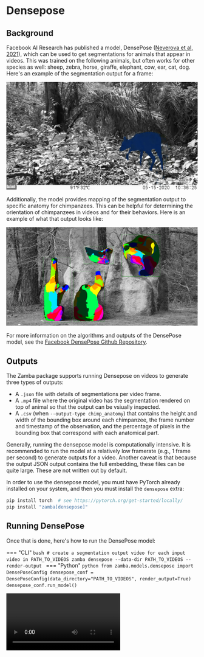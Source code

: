 # Densepose

## Background

Facebook AI Research has published a model, DensePose ([Neverova et al, 2021](https://arxiv.org/abs/2011.12438v1)), which can be used to get segmentations for animals that appear in videos. This was trained on the following animals, but often works for other species as well: sheep, zebra, horse, giraffe, elephant, cow, ear, cat, dog. Here's an example of the segmentation output for a frame:

![segmentation of duiker](../media/seg_out.jpg)

Additionally, the model provides mapping of the segmentation output to specific anatomy for chimpanzees. This can be helpful for determining the orientation of chimpanzees in videos and for their behaviors. Here is an example of what that output looks like:

![chimpanzee texture output](../media/texture_out.png)

For more information on the algorithms and outputs of the DensePose model, see the [Facebook DensePose Github Repository](https://github.com/facebookresearch/detectron2/tree/main/projects/DensePose).

## Outputs

The Zamba package supports running Densepose on videos to generate three types of outputs:

 - A `.json` file with details of segmentations per video frame.
 - A `.mp4` file where the original video has the segmentation rendered on top of animal so that the output can be vsiually inspected.
 - A `.csv` (when `--output-type chimp_anatomy`) that contains the height and width of the bounding box around each chimpanzee, the frame number and timestamp of the observation, and the percentage of pixels in the bounding box that correspond with each anatomical part.

Generally, running the densepose model is computationally intensive. It is recommended to run the model at a relatively low framerate (e.g., 1 frame per second) to generate outputs for a video. Another caveat is that because the output JSON output contains the full embedding, these files can be quite large. These are not written out by default.

In order to use the densepose model, you must have PyTorch already installed on your system, and then you must install the `densepose` extra:

```bash
pip install torch  # see https://pytorch.org/get-started/locally/
pip install "zamba[densepose]"
```

## Running DensePose

Once that is done, here's how to run the DensePose model:

=== "CLI"
    ```bash
    # create a segmentation output video for each input video in PATH_TO_VIDEOS
    zamba densepose --data-dir PATH_TO_VIDEOS --render-output
    ```
=== "Python"
    ```python
    from zamba.models.densepose import DensePoseConfig
    densepose_conf = DensePoseConfig(data_directory="PATH_TO_VIDEOS", render_output=True)
    densepose_conf.run_model()
    ```

<video controls>
  <source src="../../media/densepose_zamba_vid.mp4" type="video/mp4">
</videp>


## Getting help

To see all of the available options, run `zamba densepose --help`.

```console
$ zamba densepose --help
Usage: zamba densepose [OPTIONS]

  Run densepose algorithm on videos.

  If an argument is specified in both the command line and in a yaml file, the
  command line input will take precedence.

Options:
  --data-dir PATH                 Path to video or image file or folder
                                  containing images/videos.
  --filepaths PATH                Path to csv containing `filepath` column
                                  with videos.
  --save-path PATH                An optional directory for saving the output.
                                  Defaults to the current working directory.
  --config PATH                   Specify options using yaml configuration
                                  file instead of through command line
                                  options.
  --fps FLOAT                     Number of frames per second to process.
                                  Defaults to 1.0 (1 frame per second).
                                  [default: 1.0]
  --output-type [segmentation|chimp_anatomy]
                                  If 'chimp_anatomy' will apply anatomy model
                                  from densepose to the rendering and create a
                                  CSV with the anatomy visible in each frame.
                                  If 'segmentation', will just output the
                                  segmented area where an animal is
                                  identified, which works for more species
                                  than chimpanzees.  [default: chimp_anatomy]
  --render-output / --no-render-output
                                  If True, generate an output image or video
                                  with either the segmentation or anatomy
                                  rendered depending on the `output_type` that
                                  is chosen.  [default: no-render-output]
  --weight-download-region [us|eu|asia]
                                  Server region for downloading weights.
  --cache-dir PATH                Path to directory for model weights.
                                  Alternatively, specify with environment
                                  variable `ZAMBA_CACHE_DIR`. If not
                                  specified, user's cache directory is used.
  -y, --yes                       Skip confirmation of configuration and
                                  proceed right to prediction.
  --help                          Show this message and exit.
```
